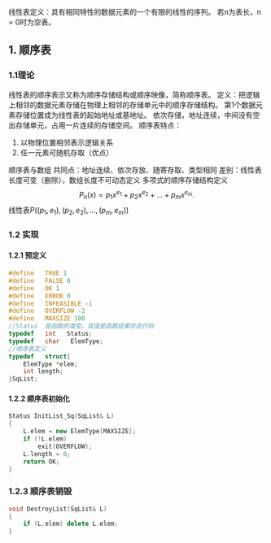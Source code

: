 线性表定义：具有相同特性的数据元素的一个有限的线性的序列。
若n为表长，n = 0时为空表。
## 1. 顺序表
### 1.1理论
线性表的顺序表示又称为顺序存储结构或顺序映像，简称顺序表。
定义：把逻辑上相邻的数据元素存储在物理上相邻的存储单元中的顺序存储结构。
第1个数据元素存储位置成为线性表的起始地址或基地址。
依次存储，地址连续，中间没有空出存储单元，占用一片连续的存储空间。
顺序表特点：
1. 以物理位置相邻表示逻辑关系
2. 任一元素可随机存取（优点）

顺序表与数组
共同点：地址连续、依次存放、随寄存取、类型相同
差别：线性表长度可变（删除），数组长度不可动态定义
多项式的顺序存储结构定义
$$
P_n(x) = p_1x^{e_1} + p_2x^{e_2} + ... + p_mx^{e_m}.
$$
线性表$P((p_1, e_1), (p_2, e_2), ... , (p_m, e_m))$
### 1.2 实现
#### 1.2.1 预定义
~~~cpp
#define   TRUE 1
#define   FALSE 0
#define   OK 1
#define   ERROR 0
#define   INFEASIBLE -1
#define   OVERFLOW -2
#define   MAXSIZE 100
//Status  是函数的类型，其值是函数结果状态代码
typedef   int   Status;
typedef   char   ElemType;
//顺序表定义
typedef   struct{
	ElemType *elem;
	int length;
}SqList;
~~~
#### 1.2.2 顺序表初始化
~~~cpp
Status InitList_Sq(SqList& L)
{
	L.elem = new ElemType[MAXSIZE];
	if (!L.elem)
		exit(OVERFLOW);
	L.length = 0;
	return OK;
}
~~~
### 1.2.3 顺序表销毁
~~~cpp
void DestroyList(SqList& L)
{
	if (L.elem) delete L.elem;
}
~~~
